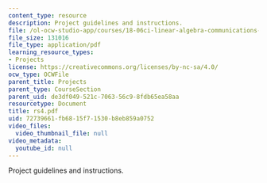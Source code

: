 ```yaml
---
content_type: resource
description: Project guidelines and instructions.
file: /ol-ocw-studio-app/courses/18-06ci-linear-algebra-communications-intensive-spring-2004/72739661fb6815f71530b8eb859a0752_rs4.pdf
file_size: 131016
file_type: application/pdf
learning_resource_types:
- Projects
license: https://creativecommons.org/licenses/by-nc-sa/4.0/
ocw_type: OCWFile
parent_title: Projects
parent_type: CourseSection
parent_uid: de3df049-521c-7063-56c9-8fdb65ea58aa
resourcetype: Document
title: rs4.pdf
uid: 72739661-fb68-15f7-1530-b8eb859a0752
video_files:
  video_thumbnail_file: null
video_metadata:
  youtube_id: null
---
```

Project guidelines and instructions.